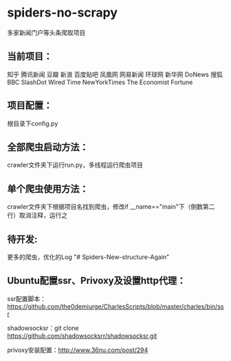 # spiders-no-scrapy
多家新闻门户等头条爬取项目

## **当前项目：**
知乎 腾讯新闻  豆瓣  新浪  百度贴吧  凤凰网  网易新闻  环球网  新华网  DoNews  搜狐  BBC  SlashDot  Wired  Time  NewYorkTimes  The Economist  Fortune

## **项目配置：**
根目录下config.py

## **全部爬虫启动方法：**
crawler文件夹下运行run.py，多线程运行爬虫项目

## **单个爬虫使用方法：**
crawler文件夹下根据项目名找到爬虫，修改if __name=="main"下（倒数第二行）取消注释，运行之

## **待开发:**
更多的爬虫，优化的Log
"# Spiders-New-structure-Again" 

## Ubuntu配置ssr、Privoxy及设置http代理：
ssr配置脚本：https://github.com/the0demiurge/CharlesScripts/blob/master/charles/bin/ssr

shadowsocksr：git clone https://github.com/shadowsocksrr/shadowsocksr.git

privoxy安装配置：http://www.36nu.com/post/294